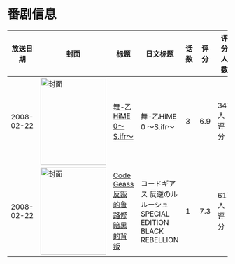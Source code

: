 # 番剧信息

|放送日期|封面|标题|日文标题|话数|评分|评分人数|
|---|---|---|---|---|---|---|
|2008-02-22|<img src="//lain.bgm.tv/pic/cover/c/6d/f1/3948_Dl7An.jpg" alt="封面" style="width:150px;height:200px;object-fit:cover;">|[舞-乙HiME 0～S.ifr～](https://bangumi.tv/subject/3948)|舞-乙HiME 0 ～S.ifr～|3|6.9|347人评分|
|2008-02-22|<img src="//lain.bgm.tv/pic/cover/c/0c/43/99926_BOwU6.jpg" alt="封面" style="width:150px;height:200px;object-fit:cover;">|[Code Geass 反叛的鲁路修 暗黑的背叛](https://bangumi.tv/subject/99926)|コードギアス 反逆のルルーシュ SPECIAL EDITION BLACK REBELLION|1|7.3|617人评分|
